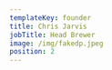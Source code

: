```yaml
---
templateKey: founder
title: Chris Jarvis
jobTitle: Head Brewer
image: /img/fakedp.jpeg
position: 2
---
```


